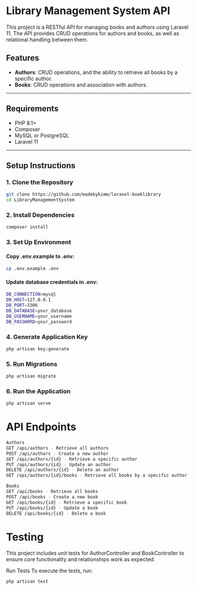 # Library Management System API

This project is a RESTful API for managing books and authors using Laravel 11. The API provides CRUD operations for authors and books, as well as relational handling between them.

## Features
- **Authors**: CRUD operations, and the ability to retrieve all books by a specific author.
- **Books**: CRUD operations and association with authors.

---

## Requirements
- PHP 8.1+
- Composer
- MySQL or PostgreSQL
- Laravel 11

---

## Setup Instructions

### 1. Clone the Repository
```bash
git clone https://github.com/madebykimm/laravel-booklibrary
cd LibraryManagementSystem
```

### 2. Install Dependencies

```bash
composer install
```

### 3. Set Up Environment
#### Copy .env.example to .env:

```bash
cp .env.example .env

```
#### Update database credentials in .env:

```bash
DB_CONNECTION=mysql
DB_HOST=127.0.0.1
DB_PORT=3306
DB_DATABASE=your_database
DB_USERNAME=your_username
DB_PASSWORD=your_password
```

### 4. Generate Application Key
```bash
php artisan key:generate

```

### 5. Run Migrations
```bash
php artisan migrate

```

### 6. Run the Application
```bash
php artisan serve

```


# API Endpoints

```bash
Authors
GET /api/authors - Retrieve all authors
POST /api/authors - Create a new author
GET /api/authors/{id} - Retrieve a specific author
PUT /api/authors/{id} - Update an author
DELETE /api/authors/{id} - Delete an author
GET /api/authors/{id}/books - Retrieve all books by a specific author

Books
GET /api/books - Retrieve all books
POST /api/books - Create a new book
GET /api/books/{id} - Retrieve a specific book
PUT /api/books/{id} - Update a book
DELETE /api/books/{id} - Delete a book
```


# Testing
This project includes unit tests for AuthorController and BookController to ensure core functionality and relationships work as expected.

Run Tests
To execute the tests, run:
```bash
php artisan test
```
